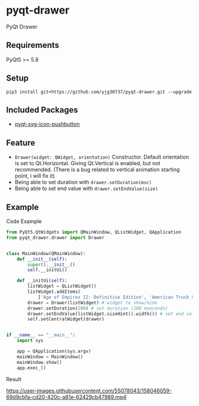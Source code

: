 # pyqt-drawer
PyQt Drawer

## Requirements
PyQt5 >= 5.8

## Setup
```pip3 install git+https://github.com/yjg30737/pyqt-drawer.git --upgrade```

## Included Packages
* <a href="https://github.com/yjg30737/pyqt-svg-icon-pushbutton.git">pyqt-svg-icon-pushbutton</a>

## Feature
* ```Drawer(widget: QWidget, orientation)``` Constructor. Default orientation is set to Qt.Horizontal. Giving Qt.Vertical is enabled, but not recommended. (There is a bug related to vertical animation starting point, i will fix it)
* Being able to set duration with ```drawer.setDuration(msc)```
* Being able to set end value with ```drawer.setEndValue(size)```

## Example
Code Example
```python
from PyQt5.QtWidgets import QMainWindow, QListWidget, QApplication
from pyqt_drawer.drawer import Drawer


class MainWindow(QMainWindow):
    def __init__(self):
        super().__init__()
        self.__initUi()

    def __initUi(self):
        listWidget = QListWidget()
        listWidget.addItems(
            ['Age of Empires II: Definitive Edition', 'American Truck Simulator', 'Arma 3', "Assassin's Creed"])
        drawer = Drawer(listWidget) # widget to show/hide
        drawer.setDuration(200) # set duration (200 mseconds)
        drawer.setEndValue(listWidget.sizeHint().width()) # set end value with listwidget's appropriate maximum width
        self.setCentralWidget(drawer)


if __name__ == "__main__":
    import sys

    app = QApplication(sys.argv)
    mainWindow = MainWindow()
    mainWindow.show()
    app.exec_()
```

Result

https://user-images.githubusercontent.com/55078043/158046059-69d9cbfa-cd20-420c-a81e-62429cb47989.mp4






